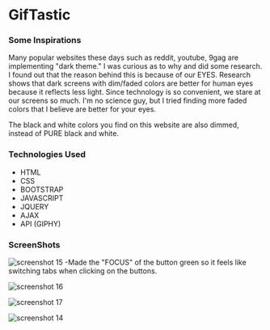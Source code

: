 # GifTastic
### Some Inspirations
Many popular websites these days such as reddit, youtube, 9gag are implementing "dark theme." I was curious as to why and did some research. I found out that the reason behind this is because of our EYES. Research shows that dark screens with dim/faded colors are better for human eyes because it reflects less light. Since technology is so convenient, we stare at our screens so much. I'm no science guy, but I tried finding more faded colors that I believe are better for your eyes. 

The black and white colors you find on this website are also dimmed, instead of PURE black and white. 
### Technologies Used
- HTML
- CSS
- BOOTSTRAP
- JAVASCRIPT
- JQUERY
- AJAX
- API (GIPHY)
### ScreenShots
![screenshot 15](https://user-images.githubusercontent.com/40690696/46509486-d2115180-c7f7-11e8-9707-eba1a30454f8.png)
-Made the "FOCUS" of the button green so it feels like switching tabs when clicking on the buttons. 

![screenshot 16](https://user-images.githubusercontent.com/40690696/46509487-d2115180-c7f7-11e8-8d48-d6f4b762b497.png)

![screenshot 17](https://user-images.githubusercontent.com/40690696/46509488-d2a9e800-c7f7-11e8-8d0c-f85db366f2e9.png)

![screenshot 14](https://user-images.githubusercontent.com/40690696/46509489-d2a9e800-c7f7-11e8-86e1-c13e2501773f.png)

